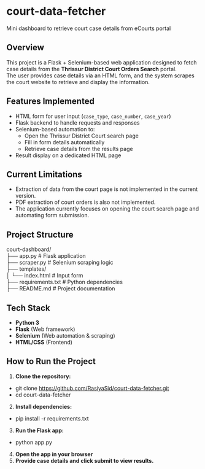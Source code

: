 # court-data-fetcher
Mini dashboard to retrieve court case details from eCourts portal

##  Overview
This project is a Flask + Selenium-based web application designed to fetch case details from the **Thrissur District Court Orders Search** portal.  
The user provides case details via an HTML form, and the system scrapes the court website to retrieve and display the information.

##  Features Implemented
- HTML form for user input (`case_type`, `case_number`, `case_year`)
- Flask backend to handle requests and responses
- Selenium-based automation to:
  - Open the Thrissur District Court search page
  - Fill in form details automatically
  - Retrieve case details from the results page
- Result display on a dedicated HTML page

##  Current Limitations
- Extraction of data from the court page is not implemented in the current version.
- PDF extraction of court orders is also not implemented.
- The application currently focuses on opening the court search page and automating form submission.

## Project Structure
court-dashboard/  
├── app.py # Flask application  
├── scraper.py # Selenium scraping logic  
├── templates/  
│ └── index.html # Input form  
├── requirements.txt # Python dependencies  
├── README.md # Project documentation


##  Tech Stack
- **Python 3**
- **Flask** (Web framework)
- **Selenium** (Web automation & scraping)
- **HTML/CSS** (Frontend)

##  How to Run the Project
1. **Clone the repository:**
  - git clone https://github.com/RasiyaSid/court-data-fetcher.git
  - cd court-data-fetcher
2. **Install dependencies:**
  - pip install -r requirements.txt
3. **Run the Flask app:**
  - python app.py
4. **Open the app in your browser**
5. **Provide case details and click submit to view results.**
